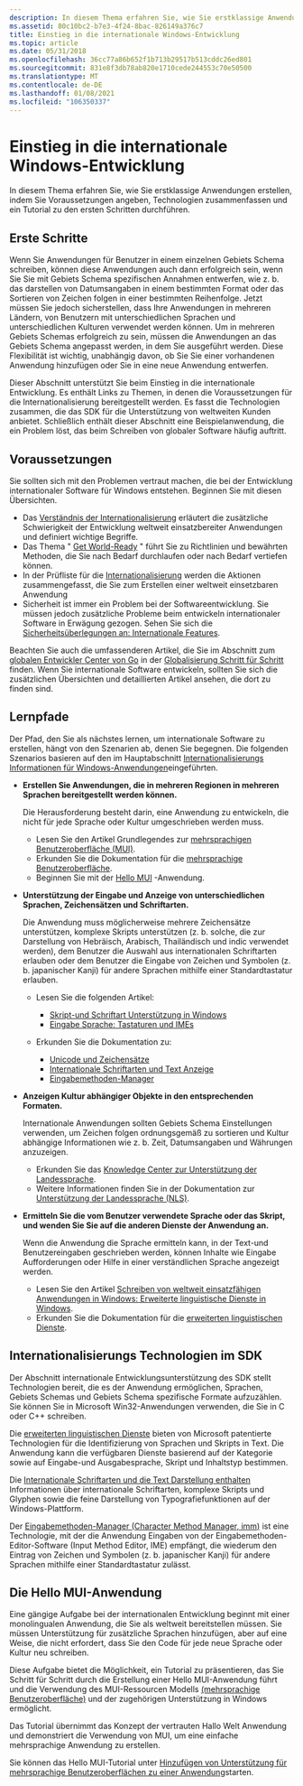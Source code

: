 ```yaml
---
description: In diesem Thema erfahren Sie, wie Sie erstklassige Anwendungen erstellen, indem Sie Voraussetzungen angeben, Technologien zusammenfassen und ein Tutorial zu den ersten Schritten durchführen.
ms.assetid: 80c10bc2-b7e3-4f24-8bac-826149a376c7
title: Einstieg in die internationale Windows-Entwicklung
ms.topic: article
ms.date: 05/31/2018
ms.openlocfilehash: 36cc77a86b652f1b713b29517b513cddc26ed801
ms.sourcegitcommit: 831e8f3db78ab820e1710cede244553c70e50500
ms.translationtype: MT
ms.contentlocale: de-DE
ms.lasthandoff: 01/08/2021
ms.locfileid: "106350337"
---
```

# <a name="getting-started-with-international-windows-development"></a>Einstieg in die internationale Windows-Entwicklung

In diesem Thema erfahren Sie, wie Sie erstklassige Anwendungen erstellen, indem Sie Voraussetzungen angeben, Technologien zusammenfassen und ein Tutorial zu den ersten Schritten durchführen.

## <a name="getting-started"></a>Erste Schritte

Wenn Sie Anwendungen für Benutzer in einem einzelnen Gebiets Schema schreiben, können diese Anwendungen auch dann erfolgreich sein, wenn Sie Sie mit Gebiets Schema spezifischen Annahmen entwerfen, wie z. b. das darstellen von Datumsangaben in einem bestimmten Format oder das Sortieren von Zeichen folgen in einer bestimmten Reihenfolge. Jetzt müssen Sie jedoch sicherstellen, dass Ihre Anwendungen in mehreren Ländern, von Benutzern mit unterschiedlichen Sprachen und unterschiedlichen Kulturen verwendet werden können. Um in mehreren Gebiets Schemas erfolgreich zu sein, müssen die Anwendungen an das Gebiets Schema angepasst werden, in dem Sie ausgeführt werden. Diese Flexibilität ist wichtig, unabhängig davon, ob Sie Sie einer vorhandenen Anwendung hinzufügen oder Sie in eine neue Anwendung entwerfen.

Dieser Abschnitt unterstützt Sie beim Einstieg in die internationale Entwicklung. Es enthält Links zu Themen, in denen die Voraussetzungen für die Internationalisierung bereitgestellt werden. Es fasst die Technologien zusammen, die das SDK für die Unterstützung von weltweiten Kunden anbietet. Schließlich enthält dieser Abschnitt eine Beispielanwendung, die ein Problem löst, das beim Schreiben von globaler Software häufig auftritt.

## <a name="prerequisites"></a>Voraussetzungen

Sie sollten sich mit den Problemen vertraut machen, die bei der Entwicklung internationaler Software für Windows entstehen. Beginnen Sie mit diesen Übersichten.

-   Das [Verständnis der Internationalisierung](understanding-internationalization.md) erläutert die zusätzliche Schwierigkeit der Entwicklung weltweit einsatzbereiter Anwendungen und definiert wichtige Begriffe.
-   Das Thema " [Get World-Ready](https://msdn.microsoft.com/goglobal/bb895995.aspx) " führt Sie zu Richtlinien und bewährten Methoden, die Sie nach Bedarf durchlaufen oder nach Bedarf vertiefen können.
-   In der Prüfliste für die [Internationalisierung](internationalization-checklist.md) werden die Aktionen zusammengefasst, die Sie zum Erstellen einer weltweit einsetzbaren Anwendung
-   Sicherheit ist immer ein Problem bei der Softwareentwicklung. Sie müssen jedoch zusätzliche Probleme beim entwickeln internationaler Software in Erwägung gezogen. Sehen Sie sich die [Sicherheitsüberlegungen an: Internationale Features](security-considerations--international-features.md).

Beachten Sie auch die umfassenderen Artikel, die Sie im Abschnitt zum [globalen Entwickler Center von Go](https://msdn.microsoft.com/globalization/mt613165) in der [Globalisierung Schritt für Schritt](https://msdn.microsoft.com/globalization/mt642951) finden. Wenn Sie internationale Software entwickeln, sollten Sie sich die zusätzlichen Übersichten und detaillierten Artikel ansehen, die dort zu finden sind.

## <a name="learning-paths"></a>Lernpfade

Der Pfad, den Sie als nächstes lernen, um internationale Software zu erstellen, hängt von den Szenarien ab, denen Sie begegnen. Die folgenden Szenarios basieren auf den im Hauptabschnitt [Internationalisierungs Informationen für Windows-Anwendungen](international-support.md)eingeführten.

-   **Erstellen Sie Anwendungen, die in mehreren Regionen in mehreren Sprachen bereitgestellt werden können.**

    Die Herausforderung besteht darin, eine Anwendung zu entwickeln, die nicht für jede Sprache oder Kultur umgeschrieben werden muss.

    -   Lesen Sie den Artikel Grundlegendes zur [mehrsprachigen Benutzeroberfläche (MUI)](./about-multilingual-user-interface.md).
    -   Erkunden Sie die Dokumentation für die [mehrsprachige Benutzeroberfläche](multilingual-user-interface.md).
    -   Beginnen Sie mit der [Hello MUI](#the-hello-mui-application) -Anwendung.

-   **Unterstützung der Eingabe und Anzeige von unterschiedlichen Sprachen, Zeichensätzen und Schriftarten.**

    Die Anwendung muss möglicherweise mehrere Zeichensätze unterstützen, komplexe Skripts unterstützen (z. b. solche, die zur Darstellung von Hebräisch, Arabisch, Thailändisch und indic verwendet werden), dem Benutzer die Auswahl aus internationalen Schriftarten erlauben oder dem Benutzer die Eingabe von Zeichen und Symbolen (z. b. japanischer Kanji) für andere Sprachen mithilfe einer Standardtastatur erlauben.

    -   Lesen Sie die folgenden Artikel:

        -   [Skript-und Schriftart Unterstützung in Windows](https://msdn.microsoft.com/globalization/mt791278)
        -   [Eingabe Sprache: Tastaturen und IMEs](https://msdn.microsoft.com/globalization/mt662332)

    -   Erkunden Sie die Dokumentation zu:

        -   [Unicode und Zeichensätze](unicode-and-character-sets.md)
        -   [Internationale Schriftarten und Text Anzeige](international-fonts-and-text-display.md)
        -   [Eingabemethoden-Manager](input-method-manager.md)

-   **Anzeigen Kultur abhängiger Objekte in den entsprechenden Formaten.**

    Internationale Anwendungen sollten Gebiets Schema Einstellungen verwenden, um Zeichen folgen ordnungsgemäß zu sortieren und Kultur abhängige Informationen wie z. b. Zeit, Datumsangaben und Währungen anzuzeigen.

    -   Erkunden Sie das [Knowledge Center zur Unterstützung der Landessprache](./national-language-support-reference.md).
    -   Weitere Informationen finden Sie in der Dokumentation zur [Unterstützung der Landessprache (NLS)](national-language-support.md).

-   **Ermitteln Sie die vom Benutzer verwendete Sprache oder das Skript, und wenden Sie Sie auf die anderen Dienste der Anwendung an.**

    Wenn die Anwendung die Sprache ermitteln kann, in der Text-und Benutzereingaben geschrieben werden, können Inhalte wie Eingabe Aufforderungen oder Hilfe in einer verständlichen Sprache angezeigt werden.

    -   Lesen Sie den Artikel [Schreiben von weltweit einsatzfähigen Anwendungen in Windows: Erweiterte linguistische Dienste in Windows](./using-extended-linguistic-services.md).
    -   Erkunden Sie die Dokumentation für die [erweiterten linguistischen Dienste](extended-linguistic-services.md).

## <a name="internationalization-technologies-in-the-sdk"></a>Internationalisierungs Technologien im SDK

Der Abschnitt internationale Entwicklungsunterstützung des SDK stellt Technologien bereit, die es der Anwendung ermöglichen, Sprachen, Gebiets Schemas und Gebiets Schema spezifische Formate aufzuzählen. Sie können Sie in Microsoft Win32-Anwendungen verwenden, die Sie in C oder C++ schreiben.

Die [erweiterten linguistischen Dienste](extended-linguistic-services.md) bieten von Microsoft patentierte Technologien für die Identifizierung von Sprachen und Skripts in Text. Die Anwendung kann die verfügbaren Dienste basierend auf der Kategorie sowie auf Eingabe-und Ausgabesprache, Skript und Inhaltstyp bestimmen.

Die [Internationale Schriftarten und die Text Darstellung enthalten](international-fonts-and-text-display.md) Informationen über internationale Schriftarten, komplexe Skripts und Glyphen sowie die feine Darstellung von Typografiefunktionen auf der Windows-Plattform.

Der [Eingabemethoden-Manager (Character Method Manager, imm)](input-method-manager.md) ist eine Technologie, mit der die Anwendung Eingaben von der Eingabemethoden-Editor-Software (Input Method Editor, IME) empfängt, die wiederum den Eintrag von Zeichen und Symbolen (z. b. japanischer Kanji) für andere Sprachen mithilfe einer Standardtastatur zulässt.

## <a name="the-hello-mui-application"></a>Die Hello MUI-Anwendung

Eine gängige Aufgabe bei der internationalen Entwicklung beginnt mit einer monolingualen Anwendung, die Sie als weltweit bereitstellen müssen. Sie müssen Unterstützung für zusätzliche Sprachen hinzufügen, aber auf eine Weise, die nicht erfordert, dass Sie den Code für jede neue Sprache oder Kultur neu schreiben.

Diese Aufgabe bietet die Möglichkeit, ein Tutorial zu präsentieren, das Sie Schritt für Schritt durch die Erstellung einer Hello MUI-Anwendung führt und die Verwendung des MUI-Ressourcen Modells [(mehrsprachige Benutzeroberfläche)](multilingual-user-interface.md) und der zugehörigen Unterstützung in Windows ermöglicht.

Das Tutorial übernimmt das Konzept der vertrauten Hallo Welt Anwendung und demonstriert die Verwendung von MUI, um eine einfache mehrsprachige Anwendung zu erstellen.

Sie können das Hello MUI-Tutorial unter [Hinzufügen von Unterstützung für mehrsprachige Benutzeroberflächen zu einer Anwendung](creating-a-multilingual-user-interface-application.md)starten.

 

 

